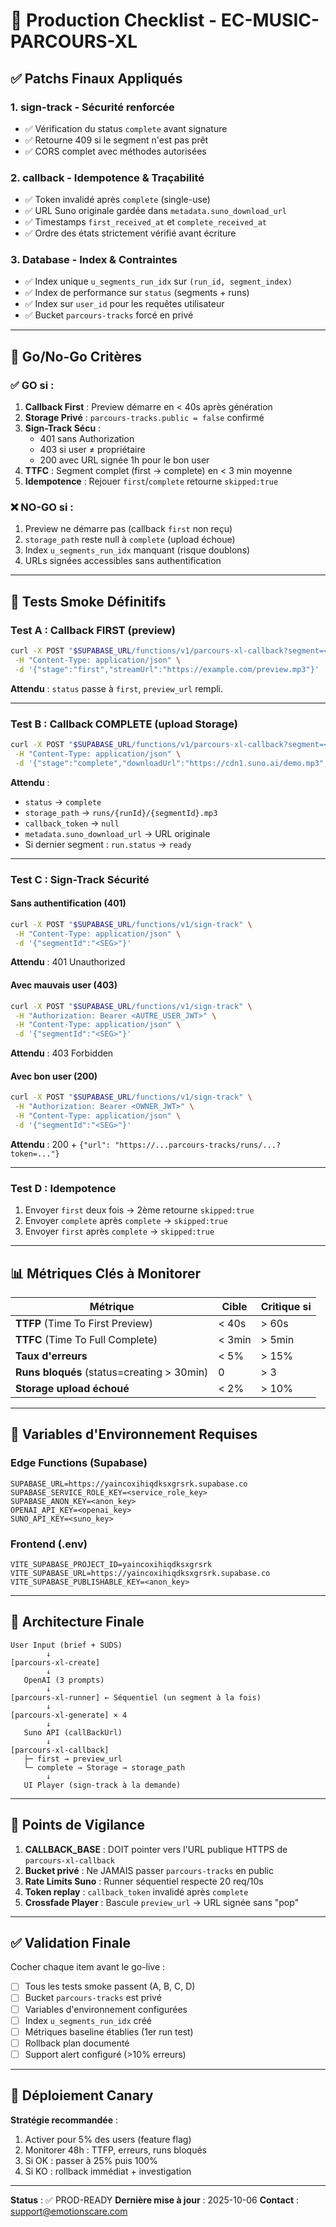 # 🚀 Production Checklist - EC-MUSIC-PARCOURS-XL

## ✅ Patchs Finaux Appliqués

### 1. **sign-track** - Sécurité renforcée
- ✅ Vérification du status `complete` avant signature
- ✅ Retourne 409 si le segment n'est pas prêt
- ✅ CORS complet avec méthodes autorisées

### 2. **callback** - Idempotence & Traçabilité
- ✅ Token invalidé après `complete` (single-use)
- ✅ URL Suno originale gardée dans `metadata.suno_download_url`
- ✅ Timestamps `first_received_at` et `complete_received_at`
- ✅ Ordre des états strictement vérifié avant écriture

### 3. **Database** - Index & Contraintes
- ✅ Index unique `u_segments_run_idx` sur `(run_id, segment_index)`
- ✅ Index de performance sur `status` (segments + runs)
- ✅ Index sur `user_id` pour les requêtes utilisateur
- ✅ Bucket `parcours-tracks` forcé en privé

---

## 🎯 Go/No-Go Critères

### ✅ **GO** si :
1. **Callback First** : Preview démarre en < 40s après génération
2. **Storage Privé** : `parcours-tracks.public = false` confirmé
3. **Sign-Track Sécu** : 
   - 401 sans Authorization
   - 403 si user ≠ propriétaire
   - 200 avec URL signée 1h pour le bon user
4. **TTFC** : Segment complet (first → complete) en < 3 min moyenne
5. **Idempotence** : Rejouer `first`/`complete` retourne `skipped:true`

### ❌ **NO-GO** si :
1. Preview ne démarre pas (callback `first` non reçu)
2. `storage_path` reste null à `complete` (upload échoue)
3. Index `u_segments_run_idx` manquant (risque doublons)
4. URLs signées accessibles sans authentification

---

## 🧪 Tests Smoke Définitifs

### Test A : Callback FIRST (preview)
```bash
curl -X POST "$SUPABASE_URL/functions/v1/parcours-xl-callback?segment=<SEG>&token=<TOK>" \
 -H "Content-Type: application/json" \
 -d '{"stage":"first","streamUrl":"https://example.com/preview.mp3"}'
```
**Attendu** : `status` passe à `first`, `preview_url` rempli.

---

### Test B : Callback COMPLETE (upload Storage)
```bash
curl -X POST "$SUPABASE_URL/functions/v1/parcours-xl-callback?segment=<SEG>&token=<TOK>" \
 -H "Content-Type: application/json" \
 -d '{"stage":"complete","downloadUrl":"https://cdn1.suno.ai/demo.mp3","duration":127}'
```
**Attendu** : 
- `status` → `complete`
- `storage_path` → `runs/{runId}/{segmentId}.mp3`
- `callback_token` → `null`
- `metadata.suno_download_url` → URL originale
- Si dernier segment : `run.status` → `ready`

---

### Test C : Sign-Track Sécurité

#### Sans authentification (401)
```bash
curl -X POST "$SUPABASE_URL/functions/v1/sign-track" \
 -H "Content-Type: application/json" \
 -d '{"segmentId":"<SEG>"}'
```
**Attendu** : 401 Unauthorized

#### Avec mauvais user (403)
```bash
curl -X POST "$SUPABASE_URL/functions/v1/sign-track" \
 -H "Authorization: Bearer <AUTRE_USER_JWT>" \
 -H "Content-Type: application/json" \
 -d '{"segmentId":"<SEG>"}'
```
**Attendu** : 403 Forbidden

#### Avec bon user (200)
```bash
curl -X POST "$SUPABASE_URL/functions/v1/sign-track" \
 -H "Authorization: Bearer <OWNER_JWT>" \
 -H "Content-Type: application/json" \
 -d '{"segmentId":"<SEG>"}'
```
**Attendu** : 200 + `{"url": "https://...parcours-tracks/runs/...?token=..."}`

---

### Test D : Idempotence
1. Envoyer `first` deux fois → 2ème retourne `skipped:true`
2. Envoyer `complete` après `complete` → `skipped:true`
3. Envoyer `first` après `complete` → `skipped:true`

---

## 📊 Métriques Clés à Monitorer

| Métrique | Cible | Critique si |
|----------|-------|-------------|
| **TTFP** (Time To First Preview) | < 40s | > 60s |
| **TTFC** (Time To Full Complete) | < 3min | > 5min |
| **Taux d'erreurs** | < 5% | > 15% |
| **Runs bloqués** (status=creating > 30min) | 0 | > 3 |
| **Storage upload échoué** | < 2% | > 10% |

---

## 🔧 Variables d'Environnement Requises

### Edge Functions (Supabase)
```env
SUPABASE_URL=https://yaincoxihiqdksxgrsrk.supabase.co
SUPABASE_SERVICE_ROLE_KEY=<service_role_key>
SUPABASE_ANON_KEY=<anon_key>
OPENAI_API_KEY=<openai_key>
SUNO_API_KEY=<suno_key>
```

### Frontend (.env)
```env
VITE_SUPABASE_PROJECT_ID=yaincoxihiqdksxgrsrk
VITE_SUPABASE_URL=https://yaincoxihiqdksxgrsrk.supabase.co
VITE_SUPABASE_PUBLISHABLE_KEY=<anon_key>
```

---

## 🎯 Architecture Finale

```
User Input (brief + SUDS)
        ↓
[parcours-xl-create]
        ↓
   OpenAI (3 prompts)
        ↓
[parcours-xl-runner] ← Séquentiel (un segment à la fois)
        ↓
[parcours-xl-generate] × 4
        ↓
   Suno API (callBackUrl)
        ↓
[parcours-xl-callback]
   ├─ first → preview_url
   └─ complete → Storage → storage_path
        ↓
   UI Player (sign-track à la demande)
```

---

## 🚨 Points de Vigilance

1. **CALLBACK_BASE** : DOIT pointer vers l'URL publique HTTPS de `parcours-xl-callback`
2. **Bucket privé** : Ne JAMAIS passer `parcours-tracks` en public
3. **Rate Limits Suno** : Runner séquentiel respecte 20 req/10s
4. **Token replay** : `callback_token` invalidé après `complete`
5. **Crossfade Player** : Bascule `preview_url` → URL signée sans "pop"

---

## ✅ Validation Finale

Cocher chaque item avant le go-live :

- [ ] Tous les tests smoke passent (A, B, C, D)
- [ ] Bucket `parcours-tracks` est privé
- [ ] Variables d'environnement configurées
- [ ] Index `u_segments_run_idx` créé
- [ ] Métriques baseline établies (1er run test)
- [ ] Rollback plan documenté
- [ ] Support alert configuré (>10% erreurs)

---

## 🎉 Déploiement Canary

**Stratégie recommandée** :
1. Activer pour 5% des users (feature flag)
2. Monitorer 48h : TTFP, erreurs, runs bloqués
3. Si OK : passer à 25% puis 100%
4. Si KO : rollback immédiat + investigation

---

**Status** : ✅ PROD-READY
**Dernière mise à jour** : 2025-10-06
**Contact** : support@emotionscare.com
